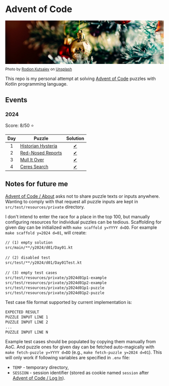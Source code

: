 # Advent of Code

[![aoc.jpg](aoc.jpg)](https://unsplash.com/photos/ySNkCkdKyTY)  
<sub>Photo by [Rodion Kutsaiev](https://unsplash.com/@frostroomhead) on [Unsplash](https://unsplash.com/)</sub>

This repo is my personal attempt at solving [Advent of Code](https://adventofcode.com/)
puzzles with Kotlin programming language.

## Events

### 2024

Score: 8/50 ⭐

| Day | Puzzle                                                    |                          Solution                           |
|:---:|-----------------------------------------------------------|:-----------------------------------------------------------:|
|  1  | [Historian Hysteria](https://adventofcode.com/2024/day/1) | [✔](./src/main/kotlin/eu/tinylinden/aoc/y2024/d01/Day01.kt) |
|  2  | [Red-Nosed Reports](https://adventofcode.com/2024/day/2)  | [✔](./src/main/kotlin/eu/tinylinden/aoc/y2024/d02/Day02.kt) |
|  3  | [Mull It Over](https://adventofcode.com/2024/day/3)       | [✔](./src/main/kotlin/eu/tinylinden/aoc/y2024/d03/Day03.kt) |
|  4  | [Ceres Search](https://adventofcode.com/2024/day/4)       | [✔](./src/main/kotlin/eu/tinylinden/aoc/y2024/d04/Day04.kt) |

## Notes for future me

[Advent of Code / About](https://adventofcode.com/about) asks not to share
puzzle texts or inputs anywhere. Wanting to comply with that request
all puzzle inputs are kept in `src/test/resources/private` directory.

I don't intend to enter the race for a place in the top 100, but manually 
configuring resources for individual puzzles can be tedious. Scaffolding 
for given day can be initialized with `make scaffold y=YYYY d=DD`.
For example `make scaffold y=2024 d=01`, will create:

```
// (1) empty solution
src/main/**/y2024/d01/Day01.kt

// (2) disabled test
src/test/**/y2024/d01/Day01Test.kt

// (3) empty test cases
src/test/resources/private/y2024d01p1-example
src/test/resources/private/y2024d01p2-example
src/test/resources/private/y2024d01p1-puzzle
src/test/resources/private/y2024d01p2-puzzle
```

Test case file format supported by current implementation is:

```
EXPECTED RESULT
PUZZLE INPUT LINE 1
PUZZLE INPUT LINE 2
...
PUZZLE INPUT LINE N
```

Example test cases should be populated by copying them manually from
AoC. And puzzle ones for given day can be fetched auto-magically with
`make fetch-puzzle y=YYYY d=DD` (e.g., `make fetch-puzzle y=2024 d=01`).
This will only work if following variables are specified in `.env` file:

- `TEMP` - temporary directory,
- `SESSION` - session identifier (stored as cookie named `session` after
  [Advent of Code / Log In](https://adventofcode.com/auth/login)).
